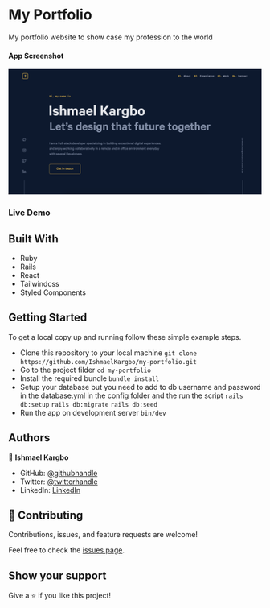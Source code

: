 # My Portfolio

My portfolio website to show case my profession to the world

#### App Screenshot
<img src="./app_screenshot.png" alt="My Protfolio" />

### Live Demo
<!-- <a href="https://ishmaelkargbo.github.io/my-portfolio">Todo App</a> -->

## Built With

- Ruby
- Rails
- React
- Tailwindcss
- Styled Components

## Getting Started

To get a local copy up and running follow these simple example steps.

- Clone this repository to your local machine
`git clone https://github.com/IshmaelKargbo/my-portfolio.git`
- Go to the project filder
`cd my-portfolio`
- Install the required bundle
`bundle install`
- Setup your database but you need to add to db username and password in the database.yml in the config folder and the run the script
`rails db:setup`
`rails db:migrate`
`rails db:seed`
- Run the app on development server
`bin/dev`

## Authors

👤 **Ishmael Kargbo**

- GitHub: [@githubhandle](https://github.com/ishmaelkargbo)
- Twitter: [@twitterhandle](https://twitter.com/ishodev)
- LinkedIn: [LinkedIn](https://www.linkedin.com/in/ishmael-kargbo-503660169)

## 🤝 Contributing

Contributions, issues, and feature requests are welcome!

Feel free to check the [issues page](https://github.com/IshmaelKargbo/my-portfolio/issues).

## Show your support

Give a ⭐️ if you like this project!
